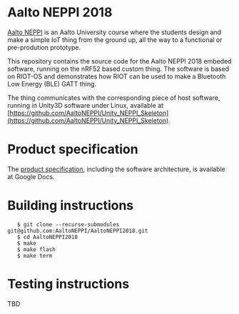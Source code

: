 Aalto NEPPI 2018
================

[Aalto NEPPI](https://neppi.aalto.fi) is an Aalto University course
where the students design and make a simple IoT thing from the ground
up, all the way to a functional or pre-prodution prototype.

This repository contains the source code for the Aalto NEPPI 2018
embeded software, running on the nRF52 based custom thing.  The
software is based on RIOT-OS and demonstrates how RIOT can be used to
make a Bluetooth Low Energy (BLE) GATT thing.

The thing communicates with the corresponding piece of host software,
running in Unity3D software under Linux, available at
[https://github.com/AaltoNEPPI/Unity_NEPPI_Skeleton](https://github.com/AaltoNEPPI/Unity_NEPPI_Skeleton).

Product specification
=====================

The 
[product specification](https://docs.google.com/document/d/1QEXLmvIUNTj_KuM_J-WDqp22YmqMVS499Dh2GHJ7nng), 
including the software architecture, is available at Google Docs.

Building instructions
=====================

```
   $ git clone --recurse-submodules git@github.com:AaltoNEPPI/AaltoNEPPI2018.git
   $ cd AaltoNEPPI2018
   $ make
   $ make flash
   $ make term
```

Testing instructions
====================

TBD
